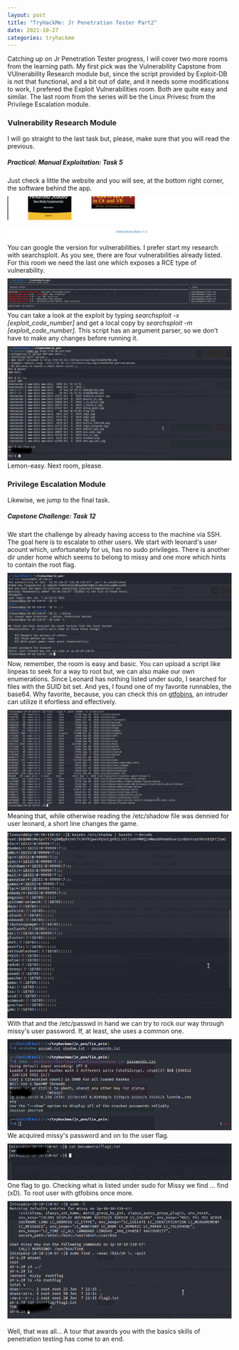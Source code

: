 ```yaml
---
layout: post
title: "TryHackMe: Jr Penetration Tester Part2"
date: 2021-10-27
categories: tryhackme
---
```


Catching up on Jr Penetration Tester progress, I will cover two more rooms from the learning path. My first pick was the Vulnerability Capstone from VUlnerability Research module but, since the script provided by Exploit-DB is not that functional, and a bit out of date, and it needs some modifications to work, I prefered the Exploit Vulnerabilities room. Both are quite easy and similar. The last room from the series will be the Linux Privesc from the Privilege Escalation module.

<article>
	<h3><b>Vulnerability Research Module</b></h3>
	I will go straight to the last task but, please, make sure that you will read the previous.
	<h5>Practical: Manual Exploitation: Task 5</h5>
	Just check a little the website and you will see, at the bottom right corner, the software behind the app.<br>
	<img src="/assets/images/tryhackme/jr_pentest/vulns1.png" alt="oh, no!" style="margin-top: 2%; max-width: 100%"><br>
	You can google the version for vulnerabilities. I prefer start my research with searchsploit. As you see, there are four vulnerabilities already listed. For this room we need the last one which exposes a RCE type of vulnerability.<br> 
	<img src="/assets/images/tryhackme/jr_pentest/vulns2.png" alt="oh, no!" style="margin-top: 2%; max-width: 100%"><br>
	You can take a look at the exploit by typing <i>searchsploit -x [exploit_code_number]</i> and get a local copy by <i>searchsploit -m [exploit_code_number]</i>. This script has an argument parser, so we don't have to make any changes before running it.
	<img src="/assets/images/tryhackme/jr_pentest/vulns3.png" alt="oh, no!" style="margin-top: 2%; max-width: 100%"><br>
	Lemon-easy. Next room, please.
	<h3><b>Privilege Escalation Module</b></h3>
	Likewise, we jump to the final task.
	<h5>Capstone Challenge: Task 12</h5>
	We start the challenge by already having access to the machine via SSH. The goal here is to escalate to other users. We start with leonard's user acount which, unfortunately for us, has no sudo privileges. There is another dir under home which seems to belong to missy and one more which hints to contain the root flag.
	<img src="/assets/images/tryhackme/jr_pentest/priv1.png" alt="oh, no!" style="margin-top: 2%; max-width: 100%"><br>
	Now, remember, the room is easy and basic. You can upload a script like linpeas to seek for a way to root but, we can also make our own enumerations. Since Leonard has nothing listed under sudo, I searched for files with the SUID bit set. And yes, I found one of my favorite runnables, the base64. Why favorite, because, you can check this on <a href="https://gtfobins.github.io/gtfobins/base64/#suid">gtfobins</a>, an intruder can utilize it efortless and effectively.
	<img src="/assets/images/tryhackme/jr_pentest/priv2.png" alt="oh, no!" style="margin-top: 2%; max-width: 100%"><br>
	Meaning that, while otherwise reading the /etc/shadow file was dennied for user leonard, a short line changes the game.
	<img src="/assets/images/tryhackme/jr_pentest/priv3.png" alt="oh, no!" style="margin-top: 2%; max-width: 100%"><br>
	With that and the /etc/passwd in hand we can try to rock our way through missy's user password. If, at least, she uses a common one.
	<img src="/assets/images/tryhackme/jr_pentest/priv4.png" alt="oh, no!" style="margin-top: 2%; max-width: 100%"><br>
	We acquired missy's password and on to the user flag.
	<img src="/assets/images/tryhackme/jr_pentest/priv5.png" alt="oh, no!" style="margin-top: 2%; max-width: 100%"><br>
	One flag to go. Checking what is listed under sudo for Missy we find ... find (xD). To root user with gtfobins once more.
	<img src="/assets/images/tryhackme/jr_pentest/priv6.png" alt="oh, no!" style="margin-top: 2%; max-width: 100%"><br><br>
	Well, that was all... A tour that awards you with the basics skills of penetration testing has come to an end.
</article>
